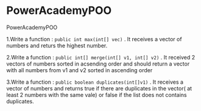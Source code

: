 # PowerAcademyPOO
PowerAcademyPOO

1.Write a function : ```public int max(int[] vec)```  . It receives a vector of numbers and returs the highest number.

2.Write a function : ```public int[] merge(int[] v1, int[] v2)``` . It received 2 vectors of numbers sorted in acsending order and should return a vector with all numbers from v1 and v2 sorted in ascending order

3.Write a function : ```public boolean duplicates(int[]v1)``` . It receives a vector of numbers and returns true if there are duplicates in the vector( at least 2 numbers with the same vale) or false if the list does not contains duplicates.
